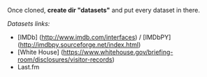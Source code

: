 Once cloned, **create dir "datasets"** and put every dataset in there.

*Datasets links:*
 * [IMDb] (http://www.imdb.com/interfaces) / [IMDbPY] (http://imdbpy.sourceforge.net/index.html)
 * [White House] (https://www.whitehouse.gov/briefing-room/disclosures/visitor-records)
 * Last.fm
 
